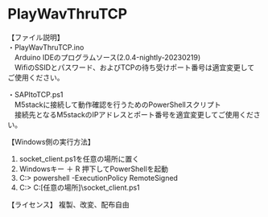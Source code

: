# PlayWavThruTCP
  
【ファイル説明】  
・PlayWavThruTCP.ino  
　Arduino IDEのプログラムソース(2.0.4-nightly-20230219)  
　WifiのSSIDとパスワード、およびTCPの待ち受けポート番号は適宜変更してご使用ください。  
  
・SAPItoTCP.ps1  
　M5stackに接続して動作確認を行うためのPowerShellスクリプト  
　接続先となるM5stackのIPアドレスとポート番号を適宜変更してご使用ください。  
  
【Windows側の実行方法】
1) socket_client.ps1を任意の場所に置く
2) Windowsキー ＋ R 押下してPowerShellを起動
3) C:\> powershell -ExecutionPolicy RemoteSigned
4) C:\> C:\[任意の場所]\socket_client.ps1

【ライセンス】
複製、改変、配布自由
